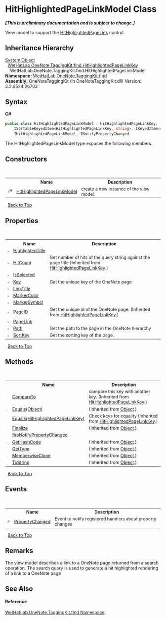 # HitHighlightedPageLinkModel Class
 _**\[This is preliminary documentation and is subject to change.\]**_

View model to support the <a href="966dba74-7e30-e7ae-0c01-027505f35810">HitHighlightedPageLink</a> control.


## Inheritance Hierarchy
<a href="http://msdn2.microsoft.com/en-us/library/e5kfa45b" target="_blank">System.Object</a><br />&nbsp;&nbsp;<a href="43d8cc25-fcd9-1dfc-5430-924b77a33b44">WetHatLab.OneNote.TaggingKit.find.HitHighlightedPageLinkKey</a><br />&nbsp;&nbsp;&nbsp;&nbsp;WetHatLab.OneNote.TaggingKit.find.HitHighlightedPageLinkModel<br />
**Namespace:**&nbsp;<a href="0e3a8efd-07d2-1709-b1cd-709153222081">WetHatLab.OneNote.TaggingKit.find</a><br />**Assembly:**&nbsp;OneNoteTaggingKit (in OneNoteTaggingKit.dll) Version: 3.2.6524.26703

## Syntax

**C#**<br />
``` C#
public class HitHighlightedPageLinkModel : HitHighlightedPageLinkKey, 
	ISortableKeyedItem<HitHighlightedPageLinkKey, string>, IKeyedItem<string>, 
	IHitHighlightedPageLinkModel, INotifyPropertyChanged
```

The HitHighlightedPageLinkModel type exposes the following members.


## Constructors
&nbsp;<table><tr><th></th><th>Name</th><th>Description</th></tr><tr><td>![Protected method](media/protmethod.gif "Protected method")</td><td><a href="dfac0e34-109d-8799-d333-46261ed070c1">HitHighlightedPageLinkModel</a></td><td>
create a new instance of the view model.</td></tr></table>&nbsp;
<a href="#hithighlightedpagelinkmodel-class">Back to Top</a>

## Properties
&nbsp;<table><tr><th></th><th>Name</th><th>Description</th></tr><tr><td>![Public property](media/pubproperty.gif "Public property")</td><td><a href="71d8de17-1256-c7b4-0596-64c8dc279fae">HighlightedTitle</a></td><td /></tr><tr><td>![Protected property](media/protproperty.gif "Protected property")</td><td><a href="6dd77e92-30ee-6e42-1104-e5c63f2d8735">HitCount</a></td><td>
Get number of hits of the query string against the page title
 (Inherited from <a href="43d8cc25-fcd9-1dfc-5430-924b77a33b44">HitHighlightedPageLinkKey</a>.)</td></tr><tr><td>![Public property](media/pubproperty.gif "Public property")</td><td><a href="8c4acdbf-2f30-4de9-ca11-12498ddb3c56">IsSelected</a></td><td /></tr><tr><td>![Public property](media/pubproperty.gif "Public property")</td><td><a href="3f4bfceb-f6b9-37a2-0f69-a67c29506a4e">Key</a></td><td>
Get the unique key of the OneNote page</td></tr><tr><td>![Protected property](media/protproperty.gif "Protected property")</td><td><a href="bef636bb-f084-7ce9-fd32-8420c2ec24c2">LinkTitle</a></td><td /></tr><tr><td>![Public property](media/pubproperty.gif "Public property")</td><td><a href="db343657-d0ca-cd5f-a3cd-daca7b3cac95">MarkerColor</a></td><td /></tr><tr><td>![Public property](media/pubproperty.gif "Public property")</td><td><a href="a7cecee7-d601-654a-52ea-3df3934d2ced">MarkerSymbol</a></td><td /></tr><tr><td>![Public property](media/pubproperty.gif "Public property")</td><td><a href="afad20f1-ef50-f065-b05f-32db6d98a0d6">PageID</a></td><td>
Get the unique id of the OneNote page.
 (Inherited from <a href="43d8cc25-fcd9-1dfc-5430-924b77a33b44">HitHighlightedPageLinkKey</a>.)</td></tr><tr><td>![Protected property](media/protproperty.gif "Protected property")</td><td><a href="cae4eadf-64ee-23df-9473-a27eff94e65f">PageLink</a></td><td /></tr><tr><td>![Public property](media/pubproperty.gif "Public property")</td><td><a href="f22d9a1e-66c8-d973-40ac-856a92ac37ea">Path</a></td><td>
Get the path to the page in the OneNote hierarchy</td></tr><tr><td>![Public property](media/pubproperty.gif "Public property")</td><td><a href="95fe5c16-090f-cd8f-8051-f403b6ccea28">SortKey</a></td><td>
Get the sorting key of the page.</td></tr></table>&nbsp;
<a href="#hithighlightedpagelinkmodel-class">Back to Top</a>

## Methods
&nbsp;<table><tr><th></th><th>Name</th><th>Description</th></tr><tr><td>![Public method](media/pubmethod.gif "Public method")</td><td><a href="fe7b1d50-fa56-204c-f6da-4c3d853f0bd1">CompareTo</a></td><td>
compare this key with another key.
 (Inherited from <a href="43d8cc25-fcd9-1dfc-5430-924b77a33b44">HitHighlightedPageLinkKey</a>.)</td></tr><tr><td>![Public method](media/pubmethod.gif "Public method")</td><td><a href="http://msdn2.microsoft.com/en-us/library/bsc2ak47" target="_blank">Equals(Object)</a></td><td> (Inherited from <a href="http://msdn2.microsoft.com/en-us/library/e5kfa45b" target="_blank">Object</a>.)</td></tr><tr><td>![Public method](media/pubmethod.gif "Public method")</td><td><a href="d7a824f6-e762-698e-7dc4-54b0a0d8537b">Equals(HitHighlightedPageLinkKey)</a></td><td>
Check keys for equality
 (Inherited from <a href="43d8cc25-fcd9-1dfc-5430-924b77a33b44">HitHighlightedPageLinkKey</a>.)</td></tr><tr><td>![Protected method](media/protmethod.gif "Protected method")</td><td><a href="http://msdn2.microsoft.com/en-us/library/4k87zsw7" target="_blank">Finalize</a></td><td> (Inherited from <a href="http://msdn2.microsoft.com/en-us/library/e5kfa45b" target="_blank">Object</a>.)</td></tr><tr><td>![Protected method](media/protmethod.gif "Protected method")</td><td><a href="8cb84521-fc84-fb24-8b07-bd5a321abf4e">fireNotifyPropertyChanged</a></td><td /></tr><tr><td>![Public method](media/pubmethod.gif "Public method")</td><td><a href="http://msdn2.microsoft.com/en-us/library/zdee4b3y" target="_blank">GetHashCode</a></td><td> (Inherited from <a href="http://msdn2.microsoft.com/en-us/library/e5kfa45b" target="_blank">Object</a>.)</td></tr><tr><td>![Public method](media/pubmethod.gif "Public method")</td><td><a href="http://msdn2.microsoft.com/en-us/library/dfwy45w9" target="_blank">GetType</a></td><td> (Inherited from <a href="http://msdn2.microsoft.com/en-us/library/e5kfa45b" target="_blank">Object</a>.)</td></tr><tr><td>![Protected method](media/protmethod.gif "Protected method")</td><td><a href="http://msdn2.microsoft.com/en-us/library/57ctke0a" target="_blank">MemberwiseClone</a></td><td> (Inherited from <a href="http://msdn2.microsoft.com/en-us/library/e5kfa45b" target="_blank">Object</a>.)</td></tr><tr><td>![Public method](media/pubmethod.gif "Public method")</td><td><a href="http://msdn2.microsoft.com/en-us/library/7bxwbwt2" target="_blank">ToString</a></td><td> (Inherited from <a href="http://msdn2.microsoft.com/en-us/library/e5kfa45b" target="_blank">Object</a>.)</td></tr></table>&nbsp;
<a href="#hithighlightedpagelinkmodel-class">Back to Top</a>

## Events
&nbsp;<table><tr><th></th><th>Name</th><th>Description</th></tr><tr><td>![Public event](media/pubevent.gif "Public event")</td><td><a href="e1e0d034-8e6f-b364-17f3-400ae070bcdb">PropertyChanged</a></td><td>
Event to notify registered handlers about property changes</td></tr></table>&nbsp;
<a href="#hithighlightedpagelinkmodel-class">Back to Top</a>

## Remarks
The view model describes a link to a OneNote page returned from a search operation. 
The search query is used to generate a hit highlighted rendering of a link to a OneNote page


## See Also


#### Reference
<a href="0e3a8efd-07d2-1709-b1cd-709153222081">WetHatLab.OneNote.TaggingKit.find Namespace</a><br />